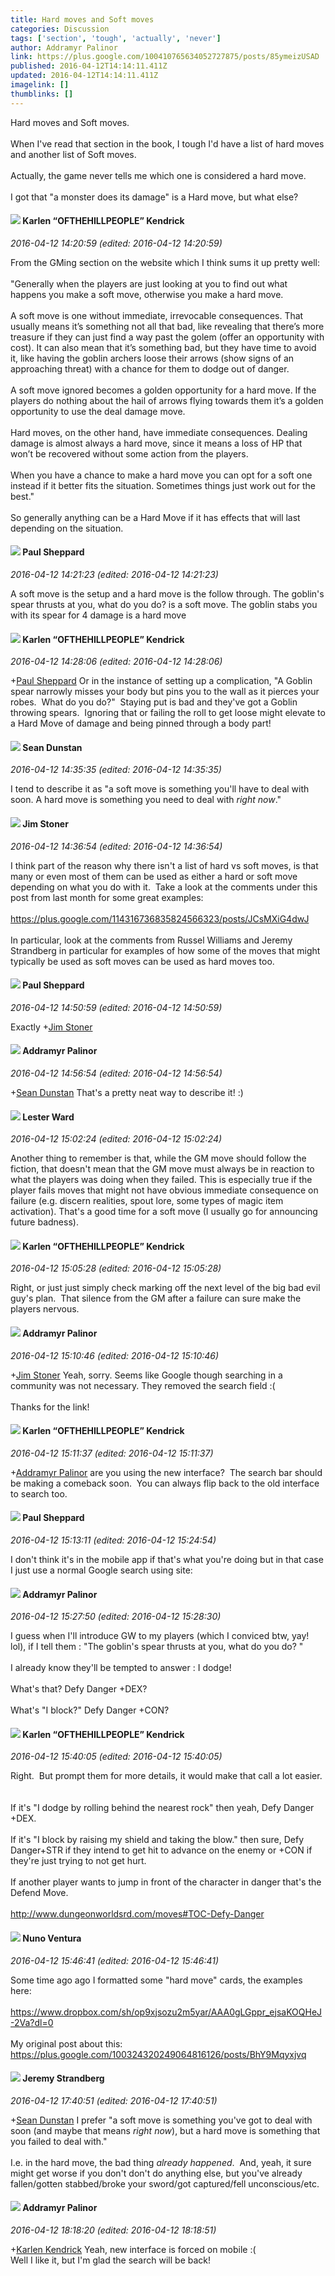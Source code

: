 ```yaml
---
title: Hard moves and Soft moves
categories: Discussion
tags: ['section', 'tough', 'actually', 'never']
author: Addramyr Palinor
link: https://plus.google.com/100410765634052727875/posts/85ymeizUSAD
published: 2016-04-12T14:14:11.411Z
updated: 2016-04-12T14:14:11.411Z
imagelink: []
thumblinks: []
---
```


Hard moves and Soft moves.<br /><br />When I&#39;ve read that section in the book, I tough I&#39;d have a list of hard moves and another list of Soft moves.<br /><br />Actually, the game never tells me which one is considered a hard move.<br /><br />I got that &quot;a monster does its damage&quot; is a Hard move, but what else?
<div id='comment z131jpb4hwygwbfle22uyt2agumhtdh34'>
  <h4><img src='{{site.baseurl}}//images/avatars/108408137525442565511_photo.jpg'> Karlen “OFTHEHILLPEOPLE” Kendrick</h4>
      <p><cite>2016-04-12 14:20:59 (edited: 2016-04-12 14:20:59)</cite></p>
        <p>From the GMing section on the website which I think sums it up pretty well:<br /><br />&quot;Generally when the players are just looking at you to find out what happens you make a soft move, otherwise you make a hard move.<br /><br />A soft move is one without immediate, irrevocable consequences. That usually means it’s something not all that bad, like revealing that there’s more treasure if they can just find a way past the golem (offer an opportunity with cost). It can also mean that it’s something bad, but they have time to avoid it, like having the goblin archers loose their arrows (show signs of an approaching threat) with a chance for them to dodge out of danger.<br /><br />A soft move ignored becomes a golden opportunity for a hard move. If the players do nothing about the hail of arrows flying towards them it’s a golden opportunity to use the deal damage move.<br /><br />Hard moves, on the other hand, have immediate consequences. Dealing damage is almost always a hard move, since it means a loss of HP that won’t be recovered without some action from the players.<br /><br />When you have a chance to make a hard move you can opt for a soft one instead if it better fits the situation. Sometimes things just work out for the best.&quot;<br /><br />So generally anything can be a Hard Move if it has effects that will last depending on the situation.</p>
</div>
        

<div id='comment z131jpb4hwygwbfle22uyt2agumhtdh34'>
  <h4><img src='{{site.baseurl}}//images/avatars/104270786361487360726_photo.jpg'> Paul Sheppard</h4>
      <p><cite>2016-04-12 14:21:23 (edited: 2016-04-12 14:21:23)</cite></p>
        <p>A soft move is the setup and a hard move is the follow through.  The goblin&#39;s spear thrusts at you, what do you do? is a soft move.  The goblin stabs you with its spear for 4 damage is a hard move</p>
</div>
        

<div id='comment z131jpb4hwygwbfle22uyt2agumhtdh34'>
  <h4><img src='{{site.baseurl}}//images/avatars/108408137525442565511_photo.jpg'> Karlen “OFTHEHILLPEOPLE” Kendrick</h4>
      <p><cite>2016-04-12 14:28:06 (edited: 2016-04-12 14:28:06)</cite></p>
        <p><span class="proflinkWrapper"><span class="proflinkPrefix">+</span><a class="proflink" href="https://plus.google.com/104270786361487360726" oid="104270786361487360726">Paul Sheppard</a></span> Or in the instance of setting up a complication, &quot;A Goblin spear narrowly misses your body but pins you to the wall as it pierces your robes.  What do you do?&quot;  Staying put is bad and they&#39;ve got a Goblin throwing spears.  Ignoring that or failing the roll to get loose might elevate to a Hard Move of damage and being pinned through a body part!</p>
</div>
        

<div id='comment z131jpb4hwygwbfle22uyt2agumhtdh34'>
  <h4><img src='{{site.baseurl}}//images/avatars/109563461718222144273_photo.jpg'> Sean Dunstan</h4>
      <p><cite>2016-04-12 14:35:35 (edited: 2016-04-12 14:35:35)</cite></p>
        <p>I tend to describe it as &quot;a soft move is something you&#39;ll have to deal with soon. A hard move is something you need to deal with <i>right now</i>.&quot;</p>
</div>
        

<div id='comment z131jpb4hwygwbfle22uyt2agumhtdh34'>
  <h4><img src='{{site.baseurl}}//images/avatars/116359881816956288130_photo.jpg'> Jim Stoner</h4>
      <p><cite>2016-04-12 14:36:54 (edited: 2016-04-12 14:36:54)</cite></p>
        <p>I think part of the reason why there isn&#39;t a list of hard vs soft moves, is that many or even most of them can be used as either a hard or soft move depending on what you do with it.  Take a look at the comments under this post from last month for some great examples: <br /><br /><a href="https://plus.google.com/114316736835824566323/posts/JCsMXiG4dwJ" class="ot-anchor">https://plus.google.com/114316736835824566323/posts/JCsMXiG4dwJ</a><br /><br />In particular, look at the comments from Russel Williams and Jeremy Strandberg in particular for examples of how some of the moves that might typically be used as soft moves can be used as hard moves too.</p>
</div>
        

<div id='comment z131jpb4hwygwbfle22uyt2agumhtdh34'>
  <h4><img src='{{site.baseurl}}//images/avatars/104270786361487360726_photo.jpg'> Paul Sheppard</h4>
      <p><cite>2016-04-12 14:50:59 (edited: 2016-04-12 14:50:59)</cite></p>
        <p>Exactly <span class="proflinkWrapper"><span class="proflinkPrefix">+</span><a class="proflink" href="https://plus.google.com/116359881816956288130" oid="116359881816956288130">Jim Stoner</a></span>​</p>
</div>
        

<div id='comment z131jpb4hwygwbfle22uyt2agumhtdh34'>
  <h4><img src='{{site.baseurl}}//images/avatars/100410765634052727875_photo.jpg'> Addramyr Palinor</h4>
      <p><cite>2016-04-12 14:56:54 (edited: 2016-04-12 14:56:54)</cite></p>
        <p><span class="proflinkWrapper"><span class="proflinkPrefix">+</span><a class="proflink" href="https://plus.google.com/109563461718222144273" oid="109563461718222144273">Sean Dunstan</a></span> That&#39;s a pretty neat way to describe it! :)</p>
</div>
        

<div id='comment z131jpb4hwygwbfle22uyt2agumhtdh34'>
  <h4><img src='{{site.baseurl}}//images/avatars/108131264929529993281_photo.jpg'> Lester Ward</h4>
      <p><cite>2016-04-12 15:02:24 (edited: 2016-04-12 15:02:24)</cite></p>
        <p>Another thing to remember is that, while the GM move should follow the fiction, that doesn&#39;t mean that the GM move must always be in reaction to what the players was doing when they failed. This is especially true if the player fails moves that might not have obvious immediate consequence on failure (e.g. discern realities, spout lore, some types of magic item activation). That&#39;s a good time for a soft move (I usually go for announcing future badness).</p>
</div>
        

<div id='comment z131jpb4hwygwbfle22uyt2agumhtdh34'>
  <h4><img src='{{site.baseurl}}//images/avatars/108408137525442565511_photo.jpg'> Karlen “OFTHEHILLPEOPLE” Kendrick</h4>
      <p><cite>2016-04-12 15:05:28 (edited: 2016-04-12 15:05:28)</cite></p>
        <p>Right, or just just simply check marking off the next level of the big bad evil guy&#39;s plan.  That silence from the GM after a failure can sure make the players nervous.</p>
</div>
        

<div id='comment z131jpb4hwygwbfle22uyt2agumhtdh34'>
  <h4><img src='{{site.baseurl}}//images/avatars/100410765634052727875_photo.jpg'> Addramyr Palinor</h4>
      <p><cite>2016-04-12 15:10:46 (edited: 2016-04-12 15:10:46)</cite></p>
        <p><span class="proflinkWrapper"><span class="proflinkPrefix">+</span><a class="proflink" href="https://plus.google.com/116359881816956288130" oid="116359881816956288130">Jim Stoner</a></span> Yeah, sorry. Seems like Google though searching in a community was not necessary. They removed the search field :(<br /><br />Thanks for the link!</p>
</div>
        

<div id='comment z131jpb4hwygwbfle22uyt2agumhtdh34'>
  <h4><img src='{{site.baseurl}}//images/avatars/108408137525442565511_photo.jpg'> Karlen “OFTHEHILLPEOPLE” Kendrick</h4>
      <p><cite>2016-04-12 15:11:37 (edited: 2016-04-12 15:11:37)</cite></p>
        <p><span class="proflinkWrapper"><span class="proflinkPrefix">+</span><a class="proflink" href="https://plus.google.com/100410765634052727875" oid="100410765634052727875">Addramyr Palinor</a></span> are you using the new interface?  The search bar should be making a comeback soon.  You can always flip back to the old interface to search too.</p>
</div>
        

<div id='comment z131jpb4hwygwbfle22uyt2agumhtdh34'>
  <h4><img src='{{site.baseurl}}//images/avatars/104270786361487360726_photo.jpg'> Paul Sheppard</h4>
      <p><cite>2016-04-12 15:13:11 (edited: 2016-04-12 15:24:54)</cite></p>
        <p>I don&#39;t think it&#39;s in the mobile app if that&#39;s what you&#39;re doing but in that case I just use a normal Google search ﻿using site:</p>
</div>
        

<div id='comment z131jpb4hwygwbfle22uyt2agumhtdh34'>
  <h4><img src='{{site.baseurl}}//images/avatars/100410765634052727875_photo.jpg'> Addramyr Palinor</h4>
      <p><cite>2016-04-12 15:27:50 (edited: 2016-04-12 15:28:30)</cite></p>
        <p>I guess when I&#39;ll introduce GW to my players (which I conviced btw, yay! lol), if I tell them : &quot;The goblin&#39;s spear thrusts at you, what do you do? &quot;<br /><br />I already know they&#39;ll be tempted to answer : I dodge!<br /><br />What&#39;s that? Defy Danger +DEX?<br /><br />What&#39;s &quot;I block?&quot; Defy Danger +CON?</p>
</div>
        

<div id='comment z131jpb4hwygwbfle22uyt2agumhtdh34'>
  <h4><img src='{{site.baseurl}}//images/avatars/108408137525442565511_photo.jpg'> Karlen “OFTHEHILLPEOPLE” Kendrick</h4>
      <p><cite>2016-04-12 15:40:05 (edited: 2016-04-12 15:40:05)</cite></p>
        <p>Right.  But prompt them for more details, it would make that call a lot easier.  <br /><br />If it&#39;s &quot;I dodge by rolling behind the nearest rock&quot; then yeah, Defy Danger +DEX.  <br /><br />If it&#39;s &quot;I block by raising my shield and taking the blow.&quot; then sure, Defy Danger+STR if they intend to get hit to advance on the enemy or +CON if they&#39;re just trying to not get hurt.<br /><br />If another player wants to jump in front of the character in danger that&#39;s the Defend Move.<br /><br /><a href="http://www.dungeonworldsrd.com/moves#TOC-Defy-Danger" class="ot-anchor">http://www.dungeonworldsrd.com/moves#TOC-Defy-Danger</a></p>
</div>
        

<div id='comment z131jpb4hwygwbfle22uyt2agumhtdh34'>
  <h4><img src='{{site.baseurl}}//images/avatars/100324320249064816126_photo.jpg'> Nuno Ventura</h4>
      <p><cite>2016-04-12 15:46:41 (edited: 2016-04-12 15:46:41)</cite></p>
        <p>Some time ago ago I formatted some &quot;hard move&quot; cards, the examples here:<br /><br /><a href="https://www.dropbox.com/sh/op9xjsozu2m5yar/AAA0gLGppr_ejsaKOQHeJ-2Va?dl=0" class="ot-anchor">https://www.dropbox.com/sh/op9xjsozu2m5yar/AAA0gLGppr_ejsaKOQHeJ-2Va?dl=0</a><br /><br />My original post   about this: <br /><a href="https://plus.google.com/100324320249064816126/posts/BhY9Mqyxjvq" class="ot-anchor">https://plus.google.com/100324320249064816126/posts/BhY9Mqyxjvq</a><br /></p>
</div>
        

<div id='comment z131jpb4hwygwbfle22uyt2agumhtdh34'>
  <h4><img src='{{site.baseurl}}//images/avatars/102595580176380683252_photo.jpg'> Jeremy Strandberg</h4>
      <p><cite>2016-04-12 17:40:51 (edited: 2016-04-12 17:40:51)</cite></p>
        <p><span class="proflinkWrapper"><span class="proflinkPrefix">+</span><a class="proflink" href="https://plus.google.com/109563461718222144273" oid="109563461718222144273">Sean Dunstan</a></span> I prefer &quot;a soft move is something you&#39;ve got to deal with soon (and maybe that means <i>right now</i>), but a hard move is something that you failed to deal with.&quot;<br /><br />I.e. in the hard move, the bad thing <i>already happened</i>.  And, yeah, it sure might get worse if you don&#39;t don&#39;t do anything else, but you&#39;ve already fallen/gotten stabbed/broke your sword/got captured/fell unconscious/etc.</p>
</div>
        

<div id='comment z131jpb4hwygwbfle22uyt2agumhtdh34'>
  <h4><img src='{{site.baseurl}}//images/avatars/100410765634052727875_photo.jpg'> Addramyr Palinor</h4>
      <p><cite>2016-04-12 18:18:20 (edited: 2016-04-12 18:18:51)</cite></p>
        <p><span class="proflinkWrapper"><span class="proflinkPrefix">+</span><a class="proflink" href="https://plus.google.com/108408137525442565511" oid="108408137525442565511">Karlen Kendrick</a></span> Yeah, new interface is forced on mobile :(<br />Well I like it, but I&#39;m glad the search will be back!</p>
</div>
        